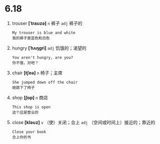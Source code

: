 # 6.18

1. trouser **[ˈtraʊzə]** `n` 裤子 `adj` 裤子的

   ```
   My trouser is blue and white
   我的裤子是蓝色和白色
   ```

2. hungry **[ˈhʌŋɡri]** `adj` 饥饿的；渴望的

   ```
   You aren't hungry, are you?
   你不饿，对吧？
   ```

3. chair **[tʃeə]** `n` 椅子；主席

   ```
   She jumped down off the chair
   她跳下了椅子
   ```

4. shop **[ʃɒp]** `n` 商店

   ```
   This shop is open
   这个店是营业的
   ```

5. close **[kləʊz]** `v` （使）关闭；合上 `adj` （空间或时间上）接近的；靠近的

   ```
   Close your book
   合上你的书
   ```
